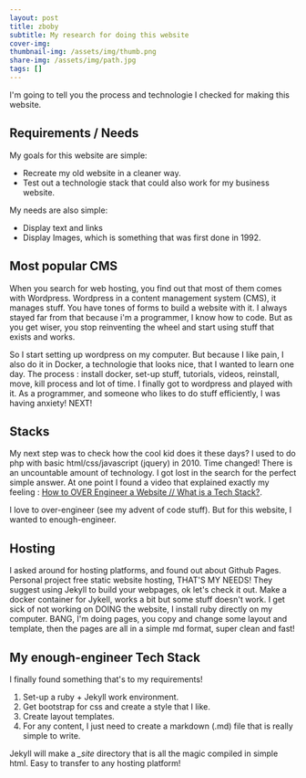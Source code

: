 ```yaml
---
layout: post
title: zboby
subtitle: My research for doing this website
cover-img: 
thumbnail-img: /assets/img/thumb.png
share-img: /assets/img/path.jpg
tags: []
---
```


I'm going to tell you the process and technologie I checked for making this website.

## Requirements / Needs
My goals for this website are simple:
 - Recreate my old website in a cleaner way.
 - Test out a technologie stack that could also work for my business website.

My needs are also simple:
- Display text and links 
- Display Images, which is something that was first done in 1992.

## Most popular CMS
When you search for web hosting, you find out that most of them comes with Wordpress. Wordpress in a content management system (CMS), it manages stuff. You have tones of forms to build a website with it. I always stayed far from that because i'm a programmer, I know how to code. But as you get wiser, you stop reinventing the wheel and start using stuff that exists and works.

So I start setting up wordpress on my computer. But because I like pain, I also do it in Docker, a technologie that looks nice, that I wanted to learn one day. The process : install docker, set-up stuff, tutorials, videos, reinstall, move, kill process and lot of time. I finally got to wordpress and played with it. As a programmer, and someone who likes to do stuff efficiently, I was having anxiety! NEXT!

## Stacks
My next step was to check how the cool kid does it these days? I used to do php with basic html/css/javascript (jquery) in 2010. Time changed! There is an uncountable amount of technology. I got lost in the search for the perfect simple answer. At one point I found a video that explained exactly my feeling : [How to OVER Engineer a Website // What is a Tech Stack?](https://www.youtube.com/watch?v=Sxxw3qtb3_g).

I love to over-engineer (see my advent of code stuff). But for this website, I wanted to enough-engineer.

## Hosting
I asked around for hosting platforms, and found out about Github Pages. Personal project free static website hosting, THAT'S MY NEEDS! They suggest using Jekyll to build your webpages, ok let's check it out. Make a docker container for Jykell, works a bit but some stuff doesn't work. I get sick of not working on DOING the website, I install ruby directly on my computer. BANG, I'm doing pages, you copy and change some layout and template, then the pages are all in a simple md format, super clean and fast! 

## My enough-engineer Tech Stack
I finally found something that's to my requirements! 
1. Set-up a ruby + Jekyll work environment.
2. Get bootstrap for css and create a style that I like.
3. Create layout templates.
4. For any content, I just need to create a markdown (.md) file that is really simple to write.

Jekyll will make a *_site* directory that is all the magic compiled in simple html. Easy to transfer to any hosting platform! 
